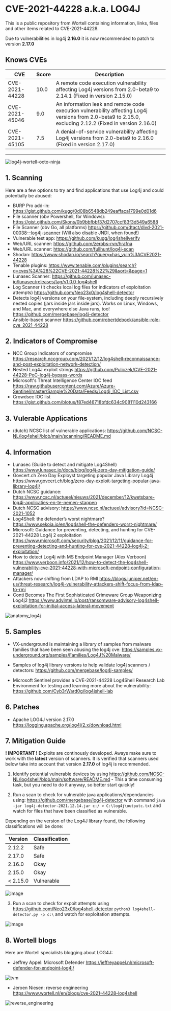 # CVE-2021-44228 a.k.a. LOG4J
This is a public repository from Wortell containing information, links, files and other items related to CVE-2021-44228.

Due to vulnerabilities in log4j **2.16.0** it is now recommended to patch to version **2.17.0**

## Knows CVEs
| CVE            | Score | Description    |
| -------------- | ----- | -------------- |
| CVE-2021-44228 | 10.0  | A remote code execution vulnerability affecting Log4j versions from 2.0-beta9 to 2.14.1 (Fixed in version 2.15.0)          |
| CVE-2021-45046 | 9.0   | An information leak and remote code execution vulnerability affecting Log4j versions from 2.0-beta9 to 2.15.0, excluding 2.12.2 (Fixed in version 2.16.0)           |
| CVE-2021-45105 | 7.5   | A denial-of-service vulnerability affecting Log4j versions from 2.0-beta9 to 2.16.0 (Fixed in version 2.17.0)          |

---

![log4j-wortell-octo-ninja](https://user-images.githubusercontent.com/24291535/146188101-431b057d-43ef-4a75-8aba-f03e50e87d8a.png)


## 1. Scanning

Here are a few options to try and find applications that use Log4j and could potentially be abused:

* BURP Pro add-in:
https://gist.github.com/kugg/0d08b6548db249eaffaca1799e0d01d6
* File scanner (obv Powershell, for Windows):
https://gist.github.com/Skons/0b9bbfbbf37d2707ccf83f3d549a6588
* File Scanner (obv Go, all platforms)
https://github.com/dtact/divd-2021-00038--log4j-scanner
(Will also disable JNDI, when found!)
* Vulnerable test app:
https://github.com/kugg/log4shellverify
* Web/URL scanner:
https://github.com/zerobs-rvn/hrafna
* Web/URL scanner:
https://github.com/fullhunt/log4j-scan
* Shodan:
https://www.shodan.io/search?query=has_vuln%3ACVE2021-44228
* Tenable plugins:
https://www.tenable.com/plugins/search?q=cves%3A%28%22CVE-2021-44228%22%29&sort=&page=1
* Lunasec Scanner:
https://github.com/lunasec-io/lunasec/releases/tag/v1.0.0-log4shell 
* Log Scanner (It checks local log files for indicators of exploitation attempts)
https://github.com/Neo23x0/log4shell-detector
* Detects log4j versions on your file-system, including deeply recursively nested copies (jars inside jars inside jars). Works on Linux, Windows, and Mac, and everywhere else Java runs, too!
https://github.com/mergebase/log4j-detector
* Ansible-based scanner 
https://github.com/robertdebock/ansible-role-cve_2021_44228

## 2. Indicators of Compromise

* NCC Group Indicators of compromise
https://research.nccgroup.com/2021/12/12/log4shell-reconnaissance-and-post-exploitation-network-detection/
* Nested Log4J exploit strings
https://github.com/Puliczek/CVE-2021-44228-PoC-log4j-bypass-words 
* Microsoft's Threat Intelligence Center IOC feed
https://raw.githubusercontent.com/Azure/Azure-Sentinel/master/Sample%20Data/Feeds/Log4j_IOC_List.csv
* Crowdsec IOC list
https://gist.github.com/blotus/f87ed46718bfdc634c9081110d243166

## 3. Vulerable Applications

* (dutch) NCSC list of vulnerable applications:
https://github.com/NCSC-NL/log4shell/blob/main/scanning/README.md

## 4. Information

* Lunasec (Guide to detect and mitigate Log4Shell)
https://www.lunasec.io/docs/blog/log4j-zero-day-mitigation-guide/
* Govcert.ch Zero Day Exployst targeting popular Java Library Log4j
https://www.govcert.ch/blog/zero-day-exploit-targeting-popular-java-library-log4j/
* Dutch NCSC guidance:
https://www.ncsc.nl/actueel/nieuws/2021/december/12/kwetsbare-log4j-applicaties-en-te-nemen-stappen
* Dutch NCSC advisory:
https://www.ncsc.nl/actueel/advisory?id=NCSC-2021-1052
* Log4Shell: the defender’s worst nightmare?
https://www.sekoia.io/en/log4shell-the-defenders-worst-nightmare/
* Microsoft: Guidance for preventing, detecting, and hunting for CVE-2021-44228 Log4j 2 exploitation 
https://www.microsoft.com/security/blog/2021/12/11/guidance-for-preventing-detecting-and-hunting-for-cve-2021-44228-log4j-2-exploitation/
* How to detect Log4j with MS Endpoint Manager (Alex Verboon)
https://www.verboon.info/2021/12/how-to-detect-the-log4shell-vulnerability-cve-2021-44228-with-microsoft-endpoint-configuration-manager/
* Attackers now shifting from LDAP to RMI
https://blogs.juniper.net/en-us/threat-research/log4j-vulnerability-attackers-shift-focus-from-ldap-to-rmi
* Conti Becomes The First Sophisticated Crimeware Group Weaponizing Log4j2
https://www.advintel.io/post/ransomware-advisory-log4shell-exploitation-for-initial-access-lateral-movement

![anatomy_log4j](https://user-images.githubusercontent.com/16960513/146193236-e405dcc9-c2d6-40d0-b7ff-3d0317cc6afb.png)

## 5. Samples

* VX-underground is maintaining a library of samples from malware families that have been seen abusing the log4j cve: https://samples.vx-underground.org/samples/Families/Log4J%20Malware/

* Samples of log4j library versions to help validate log4j scanners / detectors: https://github.com/mergebase/log4j-samples/

* Microsoft Sentinel provides a CVE-2021-44228 Log4Shell Research Lab Environment for testing and learning more about the vulnerability: https://github.com/Cyb3rWard0g/log4jshell-lab

## 6. Patches


* Apache LOG4J version 2.17.0
https://logging.apache.org/log4j/2.x/download.html

## 7. Mitigation Guide
**! IMPORTANT !** Exploits are continously developed. Aways make sure to work with the **latest** version of scanners. It is verified that scanners used below take into account that version **2.17.0** of log4j is recommended. 

1. Identify potential vulnerable devices by using https://github.com/NCSC-NL/log4shell/blob/main/software/README.md - This a time consuming task, but you need to do it anyway, so better start quickly!

2. Run a scan to check for vulnerable java applications/dependancies using: https://github.com/mergebase/log4j-detector with command `java -jar log4j-detector-2021.12.14.jar c:/ > C:\log4j\outputc.txt` and watch for files that have been classified as vulnerable.

Depending on the version of the Log4J library found, the following classifications will be done:

| Version  | Classification |
| -------- | -------------- |
| 2.12.2   | Safe           |
| 2.17.0   | Safe           |
| 2.16.0   | Okay           |
| 2.15.0   | Okay           |
| < 2.15.0 | Vulnerable     |

![image](https://user-images.githubusercontent.com/24291535/146075945-037eb767-afd8-4612-8284-49f16b80b8b5.png)

3. Run a scan to check for expoit attempts using https://github.com/Neo23x0/log4shell-detector `python3 log4shell-detector.py -p c:\` and watch for exploitation attempts.

![image](https://user-images.githubusercontent.com/24291535/146076166-4276bcf6-7366-40a9-bf15-f9ace0d35c2e.png)

 ## 8. Wortell blogs

 Here are Wortell specialists blogging about LOG4J:

 * Jeffrey Appel: Microsoft Defender
https://jeffreyappel.nl/microsoft-defender-for-endpoint-log4j/

![tvm](https://user-images.githubusercontent.com/16960513/146193334-6e6198cf-2a06-4950-a681-d9f5db8b7f6e.png)

 * Jeroen Niesen: reverse engineering
 https://www.wortell.nl/en/blogs/cve-2021-44228-log4shell
  
![reverse_engineering](https://user-images.githubusercontent.com/16960513/146193357-1d38aad3-b7a3-45a9-9130-8f3880e3c804.png)
